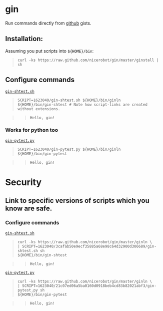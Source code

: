 # gin

Run commands directly from [github](https://gist.github.com/) gists.

## Installation:

Assuming you put scripts into `${HOME}/bin`:

>     curl -ks https://raw.github.com/nicerobot/gin/master/ginstall | sh

## Configure commands

[`gin-shtest.sh`](https://raw.github.com/gist/1623040/gin-shtest.sh)

>     SCRIPT=1623040/gin-shtest.sh ${HOME}/bin/ginln
>     ${HOME}/bin/gin-shtest # Note how script-links are created without extensions.

>>     Hello, gin!

### Works for python too

[`gin-pytest.py`](https://raw.github.com/gist/1623040/gin-pytest.py)

>     SCRIPT=1623040/gin-pytest.py ${HOME}/bin/ginln
>     ${HOME}/bin/gin-pytest

>>     Hello, gin!

# Security

## Link to specific versions of scripts which you know are safe.

### Configure commands

[`gin-shtest.sh`](https://raw.github.com/gist/1623040/3cafab50e9ecf35885a68e98c64d32900d306689/gin-shtest.sh)

>     curl -ks https://raw.github.com/nicerobot/gin/master/ginln \
>     | SCRIPT=1623040/3cafab50e9ecf35885a68e98c64d32900d306689/gin-shtest.sh sh
>     ${HOME}/bin/gin-shtest

>>     Hello, gin!

[`gin-pytest.py`](https://raw.github.com/gist/1623040/21c07ed06a5ba0160d0918beb4cd83b82021abf3/gin-pytest.py)

>     curl -ks https://raw.github.com/nicerobot/gin/master/ginln \
>     | SCRIPT=1623040/21c07ed06a5ba0160d0918beb4cd83b82021abf3/gin-pytest.py sh
>     ${HOME}/bin/gin-pytest

>>     Hello, gin!
